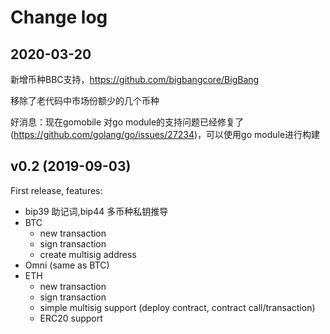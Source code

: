 # Change log

## 2020-03-20
新增币种BBC支持，https://github.com/bigbangcore/BigBang

移除了老代码中市场份额少的几个币种

好消息：现在gomobile 对go module的支持问题已经修复了 (https://github.com/golang/go/issues/27234)，可以使用go module进行构建

## v0.2 (2019-09-03)

First release, features:

- bip39 助记词,bip44 多币种私钥推导
- BTC 
    - new transaction
    - sign transaction
    - create multisig address
- Omni (same as BTC)
- ETH
    - new transaction
    - sign transaction
    - simple multisig support (deploy contract, contract call/transaction)
    - ERC20 support